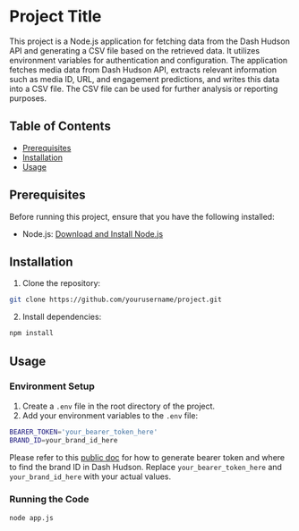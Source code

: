 # Project Title

This project is a Node.js application for fetching data from the Dash Hudson API and generating a CSV file based on the retrieved data. It utilizes environment variables for authentication and configuration. The application fetches media data from Dash Hudson API, extracts relevant information such as media ID, URL, and engagement predictions, and writes this data into a CSV file. The CSV file can be used for further analysis or reporting purposes.


## Table of Contents

- [Prerequisites](#prerequisites)
- [Installation](#installation)
- [Usage](#usage)

## Prerequisites

Before running this project, ensure that you have the following installed:

- Node.js: [Download and Install Node.js](https://nodejs.org/)

## Installation

1. Clone the repository:

```sh
git clone https://github.com/yourusername/project.git
```

2. Install dependencies:

```sh
npm install
```

## Usage

### Environment Setup

1. Create a `.env` file in the root directory of the project.
2. Add your environment variables to the `.env` file:
```sh
BEARER_TOKEN='your_bearer_token_here'
BRAND_ID=your_brand_id_here
```
Please refer to this [public doc](https://developer.dashhudson.com/docs/quickstart) for how to generate bearer token and where to find the brand ID in Dash Hudson. Replace `your_bearer_token_here` and `your_brand_id_here` with your actual values.

### Running the Code

```sh
node app.js
```
